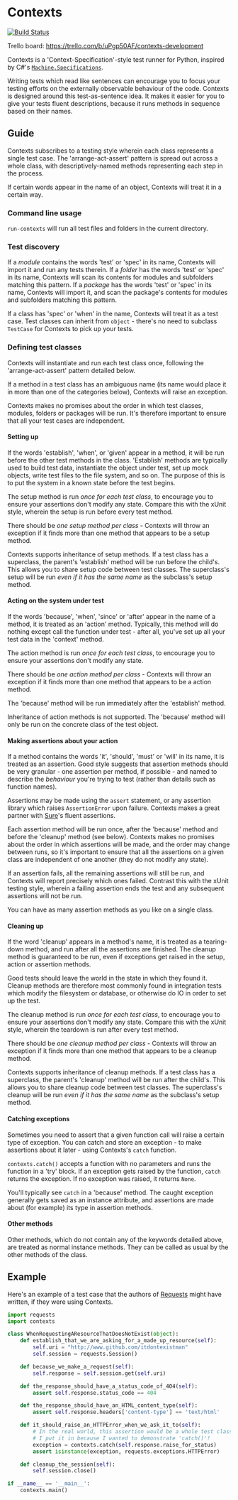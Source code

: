 Contexts
========
[![Build Status](https://travis-ci.org/benjamin-hodgson/Contexts.png?branch=master)](https://travis-ci.org/benjamin-hodgson/Contexts)

Trello board: https://trello.com/b/uPgp50AF/contexts-development

Contexts is a 'Context-Specification'-style test runner for Python, inspired by C#'s
[`Machine.Specifications`](https://github.com/machine/machine.specifications).

Writing tests which read like sentences can encourage you to focus your testing efforts on the externally
observable behaviour of the code. Contexts is designed around this test-as-sentence idea.
It makes it easier for you to give your tests fluent descriptions, because it runs methods
in sequence based on their names.


Guide
-----
Contexts subscribes to a testing style wherein each class represents a single test case.
The 'arrange-act-assert' pattern is spread out across a whole class, with descriptively-named methods
representing each step in the process.

If certain words appear in the name of an object, Contexts will treat it in a certain way.

### Command line usage
`run-contexts` will run all test files and folders in the current directory.

### Test discovery
If a _module_ contains the words 'test' or 'spec' in its name, Contexts will
import it and run any tests therein.
If a _folder_ has the words 'test' or 'spec' in its name,
Contexts will scan its contents for modules and subfolders matching this pattern.
If a _package_ has the words 'test' or 'spec' in its name, Contexts will
import it, and scan the package's contents for modules and subfolders matching this pattern.

If a class has 'spec' or 'when' in the name, Contexts will treat it as a test case. Test classes
can inherit from `object` - there's no need to subclass `TestCase` for Contexts to pick up your tests.

### Defining test classes
Contexts will instantiate and run each test class once, following the
'arrange-act-assert' pattern detailed below.

If a method in a test class has an ambiguous name (its name would place it in more than one
of the categories below), Contexts will raise an exception.

Contexts makes no promises about the order in which test classes, modules, folders or packages
will be run. It's therefore important to ensure that all your test cases are independent.

#### Setting up
If the words 'establish', 'when', or 'given' appear in a method,
it will be run before the other test methods in the class. 'Establish' methods are typically used
to build test data, instantiate the object under test, set up mock objects,
write test files to the file system, and so on. The purpose of this is to put the system in a known
state before the test begins.

The setup method is run _once for each test class_, to encourage you to ensure your assertions
don't modify any state.
Compare this with the xUnit style, wherein the setup is run before every test method.

There should be _one setup method per class_ - Contexts will throw an exception if it finds
more than one method that appears to be a setup method.

Contexts supports inheritance of setup methods.
If a test class has a superclass, the parent's 'establish' method will be run before the child's.
This allows you to share setup code between test classes. The superclass's setup will be run
_even if it has the same name_ as the subclass's setup method.

#### Acting on the system under test
If the words 'because', 'when', 'since' or 'after' appear in the name of a method, it is treated
as an 'action' method. Typically, this method will do nothing except call the function under test - 
after all, you've set up all your test data in the 'context' method.

The action method is run _once for each test class_, to encourage you to ensure your assertions don't
modify any state.

There should be _one action method per class_ - Contexts will throw an exception if it finds
more than one method that appears to be a action method.

The 'because' method will be run immediately after the 'establish' method.

Inheritance of action methods is not supported. The 'because' method will only be run on
the concrete class of the test object.

#### Making assertions about your action
If a method contains the words 'it', 'should', 'must' or 'will' in its name, it is treated as an
assertion. Good style suggests that assertion methods should be very granular - one assertion per method,
if possible - and named to describe the _behaviour_ you're trying to test (rather than details such as
function names).

Assertions may be made using the `assert` statement, or any assertion library which
raises `AssertionError` upon failure. Contexts makes a great partner with
[Sure](https://github.com/gabrielfalcao/sure)'s fluent assertions.

Each assertion method will be run once, after the 'because' method and before the 'cleanup' method
(see below). Contexts makes no promises about the order in which assertions will be made, and the
order may change between runs, so it's important to ensure that all the assertions on a given class
are independent of one another (they do not modify any state).

If an assertion fails, all the remaining assertions will still be run, and Contexts will report
precisely which ones failed. Contrast this with the xUnit testing style, wherein a failing assertion
ends the test and any subsequent assertions will not be run.

You can have as many assertion methods as you like on a single class.

#### Cleaning up
If the word 'cleanup' appears in a method's name, it is treated as a tearing-down method, and run after
all the assertions are finished. The cleanup method is guaranteed to be run, even if exceptions get
raised in the setup, action or assertion methods.

Good tests should leave the world in the state in which they found it.
Cleanup methods are therefore most commonly found in integration tests which modify
the filesystem or database, or otherwise do IO in order to set up the test.

The cleanup method is run _once for each test class_, to encourage you to ensure your assertions
don't modify any state.
Compare this with the xUnit style, wherein the teardown is run after every test method.

There should be _one cleanup method per class_ - Contexts will throw an exception if it finds
more than one method that appears to be a cleanup method.

Contexts supports inheritance of cleanup methods.
If a test class has a superclass, the parent's 'cleanup' method will be run after the child's.
This allows you to share cleanup code between test classes. The superclass's cleanup will be run
_even if it has the same name_ as the subclass's setup method.

#### Catching exceptions
Sometimes you need to assert that a given function call will raise a certain type of exception.
You can catch and store an exception -  to make assertions about it later - using Contexts's `catch`
function.

`contexts.catch()` accepts a function with no parameters and runs the function in a 'try' block.
If an exception gets raised by the function, `catch` returns the exception. If no exception was raised,
it returns `None`.

You'll typically see `catch` in a 'because' method. The caught exception generally gets saved as an
instance attribute, and assertions are made about (for example) its type in assertion methods.

#### Other methods
Other methods, which do not contain any of the keywords detailed above, are treated as normal
instance methods. They can be called as usual by the other methods of the class.


Example
-------
Here's an example of a test case that the authors of [Requests](https://github.com/kennethreitz/requests)
might have written, if they were using Contexts.

```python
import requests
import contexts

class WhenRequestingAResourceThatDoesNotExist(object):
    def establish_that_we_are_asking_for_a_made_up_resource(self):
        self.uri = "http://www.github.com/itdontexistman"
        self.session = requests.Session()

    def because_we_make_a_request(self):
        self.response = self.session.get(self.uri)

    def the_response_should_have_a_status_code_of_404(self):
        assert self.response.status_code == 404

    def the_response_should_have_an_HTML_content_type(self):
        assert self.response.headers['content-type'] == 'text/html'

    def it_should_raise_an_HTTPError_when_we_ask_it_to(self):
        # In the real world, this assertion would be a whole test class of its own.
        # I put it in because I wanted to demonstrate 'catch()'!
        exception = contexts.catch(self.response.raise_for_status)
        assert isinstance(exception, requests.exceptions.HTTPError)

    def cleanup_the_session(self):
        self.session.close()

if __name__ == '__main__':
    contexts.main()
```
